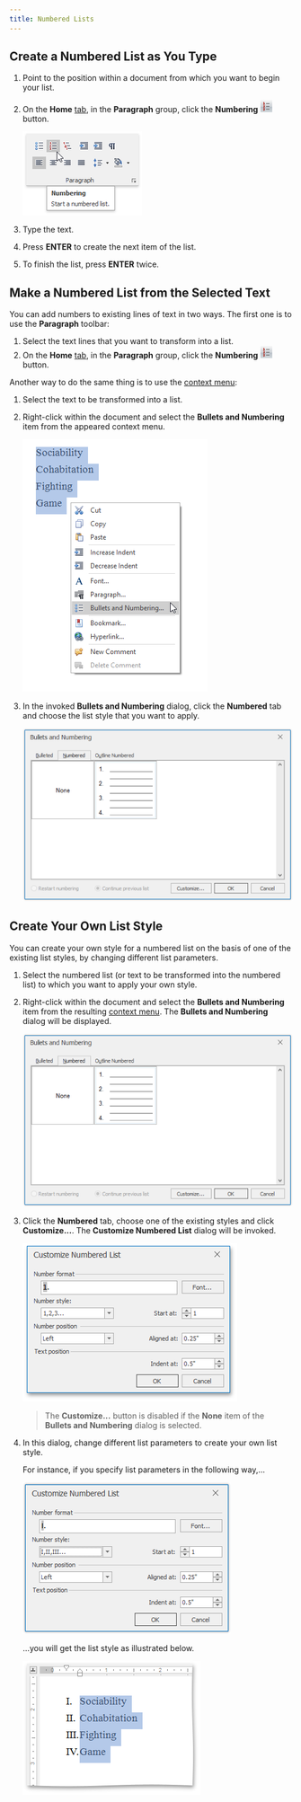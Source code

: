 ```yaml
---
title: Numbered Lists
---
```

## Create a Numbered List as You Type
1. Point to the position within a document from which you want to begin your list.
2. On the **Home** [ tab](../../../../interface-elements-for-desktop/articles/rich-text-editor/text-editor-ui/ribbon-interface.md), in the **Paragraph** group, click the **Numbering** ![RichEdit_NumberingButton](../../../images/Img12122.png) button.
	
	![RTENumberingListRibbonMenu](../../../images/Img121335.png)
3. Type the text.
4. Press **ENTER** to create the next item of the list.
5. To finish the list, press **ENTER** twice.

## Make a Numbered List from the Selected Text
You can add numbers to existing lines of text in two ways. The first one is to use the **Paragraph** toolbar:
1. Select the text lines that you want to transform into a list.
2. On the **Home** [ tab](../../../../interface-elements-for-desktop/articles/rich-text-editor/text-editor-ui/ribbon-interface.md), in the **Paragraph** group, click the **Numbering** ![RichEdit_NumberingButton](../../../images/Img12122.png) button.

Another way to do the same thing is to use the [context menu](../../../../interface-elements-for-desktop/articles/rich-text-editor/text-editor-ui/editor-elements.md):
1. Select the text to be transformed into a list.
2. Right-click within the document and select the **Bullets and Numbering** item from the appeared context menu.
	
	![RTENumberingListContextMenu](../../../images/Img121337.png)
3. In the invoked **Bullets and Numbering** dialog, click the **Numbered** tab and choose the list style that you want to apply.
	
	![RTEBulletsAndBulletinsLayout](../../../images/Img121339.png)

## Create Your Own List Style
You can create your own style for a numbered list on the basis of one of the existing list styles, by changing different list parameters.
1. Select the numbered list (or text to be transformed into the numbered list) to which you want to apply your own style.
2. Right-click within the document and select the **Bullets and Numbering** item from the resulting [context menu](../../../../interface-elements-for-desktop/articles/rich-text-editor/text-editor-ui/editor-elements.md). The **Bullets and Numbering** dialog will be displayed.
	
	![RTEBulletsAndBulletinsLayout](../../../images/Img121339.png)
3. Click the **Numbered** tab, choose one of the existing styles and click **Customize...**. The **Customize Numbered List** dialog will be invoked.
	
	![RTENumberedListCustomizeWindow](../../../images/Img121341.png)
	
	> The **Customize...** button is disabled if the **None** item of the **Bullets and Numbering** dialog is selected.
4. In this dialog, change different list parameters to create your own list style.
	 
	
	For instance, if you specify list parameters in the following way,...
	
	![RTENumberingListCustomizeDialog](../../../images/Img121338.png)
	
	...you will get the list style as illustrated below.
	
	![RTENumberingListResult](../../../images/Img121340.png)
